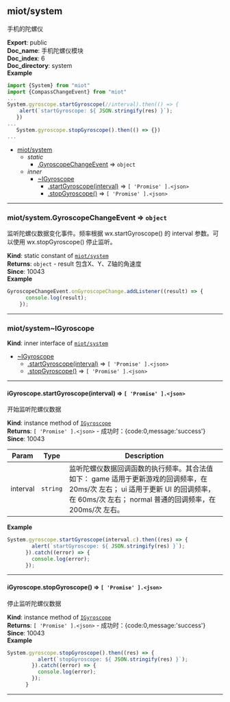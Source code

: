<a name="module_miot/system"></a>

## miot/system
手机的陀螺仪

**Export**: public  
**Doc_name**: 手机陀螺仪模块  
**Doc_index**: 6  
**Doc_directory**: system  
**Example**  
```js
import {System} from "miot"
import {CompassChangeEvent} from "miot"
...
System.gyroscope.startGyroscope(//interval).then(() => {
    alert(`startGyroscope: ${ JSON.stringify(res) }`);
   })
...
   System.gyroscope.stopGyroscope().then(() => {})
...
```

* [miot/system](#module_miot/system)
    * _static_
        * [.GyroscopeChangeEvent](#module_miot/system.GyroscopeChangeEvent) ⇒ <code>object</code>
    * _inner_
        * [~IGyroscope](#module_miot/system..IGyroscope)
            * [.startGyroscope(interval)](#module_miot/system..IGyroscope+startGyroscope) ⇒ <code>[ &#x27;Promise&#x27; ].&lt;json&gt;</code>
            * [.stopGyroscope()](#module_miot/system..IGyroscope+stopGyroscope) ⇒ <code>[ &#x27;Promise&#x27; ].&lt;json&gt;</code>


* * *

<a name="module_miot/system.GyroscopeChangeEvent"></a>

### miot/system.GyroscopeChangeEvent ⇒ <code>object</code>
监听陀螺仪数据变化事件。频率根据 wx.startGyroscope() 的 interval 参数。可以使用 wx.stopGyroscope() 停止监听。

**Kind**: static constant of [<code>miot/system</code>](#module_miot/system)  
**Returns**: <code>object</code> - result 包含X、Y、Z轴的角速度  
**Since**: 10043  
**Example**  
```js
GyroscopeChangeEvent.onGyroscopeChange.addListener((result) => {
      console.log(result);
    });
```

* * *

<a name="module_miot/system..IGyroscope"></a>

### miot/system~IGyroscope
**Kind**: inner interface of [<code>miot/system</code>](#module_miot/system)  

* [~IGyroscope](#module_miot/system..IGyroscope)
    * [.startGyroscope(interval)](#module_miot/system..IGyroscope+startGyroscope) ⇒ <code>[ &#x27;Promise&#x27; ].&lt;json&gt;</code>
    * [.stopGyroscope()](#module_miot/system..IGyroscope+stopGyroscope) ⇒ <code>[ &#x27;Promise&#x27; ].&lt;json&gt;</code>


* * *

<a name="module_miot/system..IGyroscope+startGyroscope"></a>

#### iGyroscope.startGyroscope(interval) ⇒ <code>[ &#x27;Promise&#x27; ].&lt;json&gt;</code>
开始监听陀螺仪数据

**Kind**: instance method of [<code>IGyroscope</code>](#module_miot/system..IGyroscope)  
**Returns**: <code>[ &#x27;Promise&#x27; ].&lt;json&gt;</code> - 成功时：{code:0,message:'success'}  
**Since**: 10043  

| Param | Type | Description |
| --- | --- | --- |
| interval | <code>string</code> | 监听陀螺仪数据回调函数的执行频率。其合法值如下： game 适用于更新游戏的回调频率，在 20ms/次 左右； ui 适用于更新 UI 的回调频率，在 60ms/次 左右； normal 普通的回调频率，在 200ms/次 左右。 |

**Example**  
```js
System.gyroscope.startGyroscope(interval.c).then((res) => {
        alert(`startGyroscope: ${ JSON.stringify(res) }`);
      }).catch((error) => {
        console.log(error);
      });
```

* * *

<a name="module_miot/system..IGyroscope+stopGyroscope"></a>

#### iGyroscope.stopGyroscope() ⇒ <code>[ &#x27;Promise&#x27; ].&lt;json&gt;</code>
停止监听陀螺仪数据

**Kind**: instance method of [<code>IGyroscope</code>](#module_miot/system..IGyroscope)  
**Returns**: <code>[ &#x27;Promise&#x27; ].&lt;json&gt;</code> - 成功时：{code:0,message:'success'}  
**Since**: 10043  
**Example**  
```js
System.gyroscope.stopGyroscope().then((res) => {
          alert(`stopGyroscope: ${ JSON.stringify(res) }`);
        }).catch((error) => {
          console.log(error);
        });
      }
```

* * *

